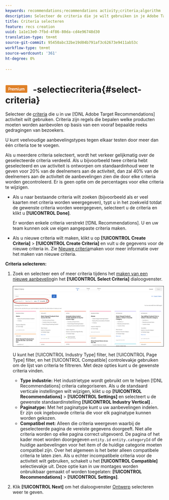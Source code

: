 ```yaml
---
keywords: recommendations;recommendations activity;criteria;algorithm
description: Selecteer de criteria die je wilt gebruiken in je Adobe Target Recommendations-activiteit.
title: Criteria selecteren
feature: recs creation
uuid: 1a1e13e0-7fbd-4f86-80da-cd4e96748d30
translation-type: tm+mt
source-git-commit: 95450abc32be19d04b791af3c62673e9411ab53c
workflow-type: tm+mt
source-wordcount: '361'
ht-degree: 0%

---
```



# ![PREMIUM](/help/assets/premium.png) -selectiecriteria{#select-criteria}

Selecteer de [criteria](/help/c-recommendations/c-algorithms/algorithms.md) die u in uw [!DNL Adobe Target Recommendations] activiteit wilt gebruiken. Criteria zijn regels die bepalen welke producten moeten worden aanbevolen op basis van een vooraf bepaalde reeks gedragingen van bezoekers.

U kunt veelvoudige aanbevelingstypes tegen elkaar testen door meer dan één criteria toe te voegen.

Als u meerdere criteria selecteert, wordt het verkeer gelijkmatig over de geselecteerde criteria verdeeld. Als u bijvoorbeeld twee criteria hebt geselecteerd en uw activiteit is ontworpen om standaardinhoud weer te geven voor 20% van de deelnemers aan de activiteit, dan zal 40% van de deelnemers aan de activiteit de aanbevelingen zien die door elke criteria worden gecontroleerd. Er is geen optie om de percentages voor elke criteria te wijzigen.

* Als u naar bestaande criteria wilt zoeken (bijvoorbeeld als er veel kaarten met criteria worden weergegeven), typt u in het zoekveld totdat de gewenste criteria worden weergegeven, selecteert u de criteria en klikt u **[!UICONTROL Done]**.

   Er worden enkele criteria verstrekt [!DNL Recommendations]. U en uw team kunnen ook uw eigen aangepaste criteria maken.

* Als u nieuwe criteria wilt maken, klikt u op **[!UICONTROL Create Criteria]** > **[!UICONTROL Create Criteria]** en vult u de gegevens voor de nieuwe criteria in. Zie [Nieuwe criteria](/help/c-recommendations/c-algorithms/create-new-algorithm.md#task_8A9CB465F28D44899F69F38AD27352FE)maken voor meer informatie over het maken van nieuwe criteria.

**Criteria selecteren:**

1. Zoek en selecteer een of meer criteria tijdens het [maken van een nieuwe aanbeveling](/help/c-recommendations/t-create-recs-activity/create-recs-activity.md#task_6874328773C64C44A73F0A130AD3F96F)in het **[!UICONTROL Select Criteria]** dialoogvenster.

   ![Selectiecriteria, dialoogvenster](/help/c-recommendations/t-create-recs-activity/assets/filters.png)

   U kunt het [!UICONTROL Industry Type] filter, het [!UICONTROL Page Type] filter, en het [!UICONTROL Compatible] controlevakje gebruiken om de lijst van criteria te filtreren. Met deze opties kunt u de gewenste criteria vinden.

   * **Type industrie:** Het industrietype wordt gebruikt om te helpen [!DNL Recommendations] criteria categoriseren. Als u de standaard verticale instellingen wilt wijzigen, klikt u op **[!UICONTROL Recommendations]** > **[!UICONTROL Settings]** en selecteert u de gewenste standaardinstelling **[!UICONTROL Industry Vertical]** .
   * **Paginatype:** Met het paginatype kunt u uw aanbevelingen indelen. Er zijn ook ingebouwde criteria die voor elk paginatype kunnen worden gekozen.
   * **Compatibel met:** Alleen die criteria weergeven waarbij de geselecteerde pagina de vereiste gegevens doorgeeft. Niet alle criteria worden op elke pagina correct uitgevoerd. De pagina of het kader moet worden doorgegeven `entity.id` `entity.categoryId` of de huidige aanbevelingen voor het item of de huidige categorie moeten compatibel zijn. Over het algemeen is het beter alleen compatibele criteria te laten zien. Als u echter incompatibele criteria voor de activiteit wilt gebruiken, schakelt u het **[!UICONTROL Compatible]** selectievakje uit. Deze optie kan in uw montages worden onbruikbaar gemaakt of worden toegelaten: **[!UICONTROL Recommendations]** > **[!UICONTROL Settings]**.

1. Klik **[!UICONTROL Next]** om het dialoogvenster [Ontwerp](/help/c-recommendations/c-design-overview/design-overview.md) selecteren weer te geven.
